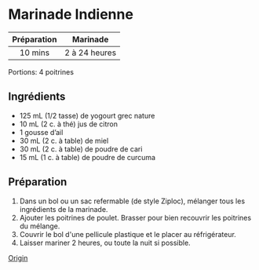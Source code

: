 # Marinade Indienne

Préparation | Marinade
:---: | :---:
10 mins | 2 à 24 heures

Portions: 4 poitrines

## Ingrédients

- 125 mL (1/2 tasse) de yogourt grec nature
- 10 mL (2 c. à thé) jus de citron
- 1 gousse d’ail
- 30 mL (2 c. à table) de miel
- 30 mL (2 c. à table) de poudre de cari
- 15 mL (1 c. à table) de poudre de curcuma

## Préparation

1. Dans un bol ou un sac refermable (de style Ziploc), mélanger tous les ingrédients de la marinade.
2. Ajouter les poitrines de poulet. Brasser pour bien recouvrir les poitrines du mélange.
3. Couvrir le bol d'une pellicule plastique et le placer au réfrigérateur. 
4. Laisser mariner 2 heures, ou toute la nuit si possible.


[Origin](http://www.marieevecaplette.com/5-marinades-poulet/)

